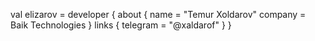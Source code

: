 
val elizarov = developer {
    about {
          name = "Temur Xoldarov"
        company = Baik Technologies
    }
    links {
        telegram = "@xaldarof"
    }
}
